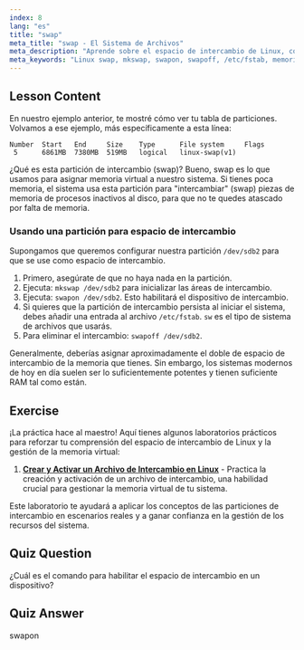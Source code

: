 ```yaml
---
index: 8
lang: "es"
title: "swap"
meta_title: "swap - El Sistema de Archivos"
meta_description: "Aprende sobre el espacio de intercambio de Linux, cómo funciona y cómo crear y gestionar particiones de intercambio. ¡Optimiza el uso de la memoria de tu sistema con esta guía!"
meta_keywords: "Linux swap, mkswap, swapon, swapoff, /etc/fstab, memoria virtual, Linux para principiantes, tutorial de Linux"
---
```


## Lesson Content

En nuestro ejemplo anterior, te mostré cómo ver tu tabla de particiones. Volvamos a ese ejemplo, más específicamente a esta línea:

```
Number  Start   End     Size    Type      File system     Flags
 5      6861MB  7380MB  519MB   logical   linux-swap(v1)
```

¿Qué es esta partición de intercambio (swap)? Bueno, swap es lo que usamos para asignar memoria virtual a nuestro sistema. Si tienes poca memoria, el sistema usa esta partición para "intercambiar" (swap) piezas de memoria de procesos inactivos al disco, para que no te quedes atascado por falta de memoria.

### Usando una partición para espacio de intercambio

Supongamos que queremos configurar nuestra partición `/dev/sdb2` para que se use como espacio de intercambio.

1. Primero, asegúrate de que no haya nada en la partición.
2. Ejecuta: `mkswap /dev/sdb2` para inicializar las áreas de intercambio.
3. Ejecuta: `swapon /dev/sdb2`. Esto habilitará el dispositivo de intercambio.
4. Si quieres que la partición de intercambio persista al iniciar el sistema, debes añadir una entrada al archivo `/etc/fstab`. `sw` es el tipo de sistema de archivos que usarás.
5. Para eliminar el intercambio: `swapoff /dev/sdb2`.

Generalmente, deberías asignar aproximadamente el doble de espacio de intercambio de la memoria que tienes. Sin embargo, los sistemas modernos de hoy en día suelen ser lo suficientemente potentes y tienen suficiente RAM tal como están.

## Exercise

¡La práctica hace al maestro! Aquí tienes algunos laboratorios prácticos para reforzar tu comprensión del espacio de intercambio de Linux y la gestión de la memoria virtual:

1. **[Crear y Activar un Archivo de Intercambio en Linux](https://labex.io/es/labs/comptia-create-and-activate-a-swap-file-in-linux-590858)** - Practica la creación y activación de un archivo de intercambio, una habilidad crucial para gestionar la memoria virtual de tu sistema.

Este laboratorio te ayudará a aplicar los conceptos de las particiones de intercambio en escenarios reales y a ganar confianza en la gestión de los recursos del sistema.

## Quiz Question

¿Cuál es el comando para habilitar el espacio de intercambio en un dispositivo?

## Quiz Answer

swapon
